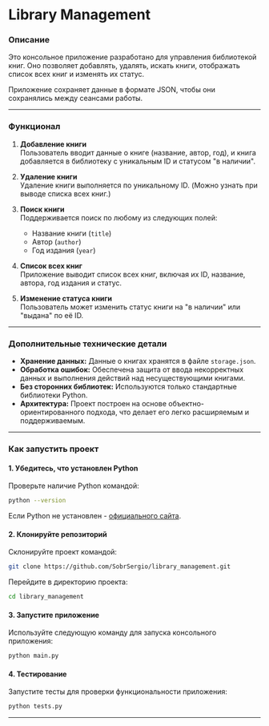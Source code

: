 
# Library Management   

### **Описание**  
Это консольное приложение разработано для управления библиотекой книг. Оно позволяет добавлять, удалять, искать книги, отображать список всех книг и изменять их статус.  

Приложение сохраняет данные в формате JSON, чтобы они сохранялись между сеансами работы.  

---

### **Функционал**  
1. **Добавление книги**  
   Пользователь вводит данные о книге (название, автор, год), и книга добавляется в библиотеку с уникальным ID и статусом "в наличии".  

2. **Удаление книги**  
   Удаление книги выполняется по уникальному ID. (Можно узнать при выводе списка всех книг.)

3. **Поиск книги**  
   Поддерживается поиск по любому из следующих полей:  
   - Название книги (`title`)  
   - Автор (`author`)  
   - Год издания (`year`)  

4. **Список всех книг**  
   Приложение выводит список всех книг, включая их ID, название, автора, год издания и статус.  

5. **Изменение статуса книги**  
   Пользователь может изменить статус книги на "в наличии" или "выдана" по её ID.  

---

### **Дополнительные технические детали**  
- **Хранение данных:** Данные о книгах хранятся в файле `storage.json`.  
- **Обработка ошибок:** Обеспечена защита от ввода некорректных данных и выполнения действий над несуществующими книгами.  
- **Без сторонних библиотек:** Используются только стандартные библиотеки Python.  
- **Архитектура:** Проект построен на основе объектно-ориентированного подхода, что делает его легко расширяемым и поддерживаемым.  

---

### **Как запустить проект**  

#### 1. Убедитесь, что установлен Python  
Проверьте наличие Python командой:  
```bash
python --version
```

Если Python не установлен - [официального сайта](https://www.python.org/downloads/).  

#### 2. Клонируйте репозиторий  
Склонируйте проект командой:  
```bash
git clone https://github.com/SobrSergio/library_management.git
```

Перейдите в директорию проекта:  
```bash
cd library_management
```

#### 3. Запустите приложение  
Используйте следующую команду для запуска консольного приложения:  
```bash
python main.py
```

#### 4. Тестирование  
Запустите тесты для проверки функциональности приложения:  
```bash
python tests.py
```

---

